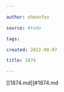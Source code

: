 ```yaml
---

author: ohmanfoo

source: #todo

tags: 

created: 2022-08-07

title: 1874

---
```

[[1874.md]]#1874.md